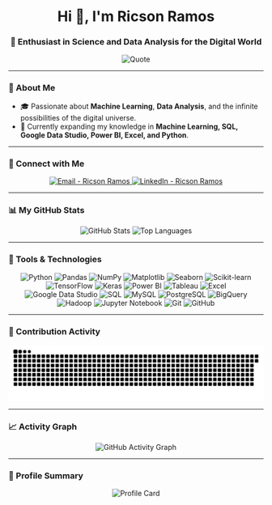 <h1 align="center">Hi 👋, I'm Ricson Ramos</h1>
<h3 align="center">🚀 Enthusiast in Science and Data Analysis for the Digital World</h3>

<p align="center">
  <img src="https://quotes-github-readme.vercel.app/api?type=horizontal&theme=dark" alt="Quote" />
</p>

---

### 🌟 About Me  
- 🎓 Passionate about **Machine Learning**, **Data Analysis**, and the infinite possibilities of the digital universe.  
- 🌱 Currently expanding my knowledge in **Machine Learning, SQL, Google Data Studio, Power BI, Excel, and Python**.  
---

### 🔗 Connect with Me  


<p align="center">
  <a href="mailto:ricsonramos@outlook.com" target="_blank">
    <img src="https://img.shields.io/badge/Email-D14836?style=for-the-badge&logo=gmail&logoColor=white&color=2C2C2C" alt="Email - Ricson Ramos" />
  </a>
  <a href="https://linkedin.com/in/ricsonramos" target="_blank">
    <img src="https://img.shields.io/badge/LinkedIn-0077B5?style=for-the-badge&logo=linkedin&logoColor=white&color=2C2C2C" alt="LinkedIn - Ricson Ramos" />
  </a>
</p>


---

### 📊 My GitHub Stats  
<div align="center">
  <img src="https://github-readme-stats.vercel.app/api?username=ricsonramos&show_icons=true&theme=dracula&hide_border=false" height="150" alt="GitHub Stats" />
  <img src="https://github-readme-stats.vercel.app/api/top-langs/?username=ricsonramos&layout=compact&theme=dracula&hide_border=false" height="150" alt="Top Languages" />
</div>

---

### 🧰 Tools & Technologies  

<p align="center">
    <img src="https://img.shields.io/badge/Python-3776AB?style=for-the-badge&logo=python&logoColor=white&color=2C2C2C" alt="Python">
    <img src="https://img.shields.io/badge/Pandas-150458?style=for-the-badge&logo=pandas&logoColor=white&color=2C2C2C" alt="Pandas">
    <img src="https://img.shields.io/badge/NumPy-013243?style=for-the-badge&logo=numpy&logoColor=white&color=2C2C2C" alt="NumPy">
    <img src="https://img.shields.io/badge/Matplotlib-4C78A8?style=for-the-badge&logo=plotly&logoColor=white&color=2C2C2C" alt="Matplotlib">
    <img src="https://img.shields.io/badge/Seaborn-5292CF?style=for-the-badge&logo=data:image/png;base64,iVBORw0KGgoAAAANSUhEUgAAAAUAAAAFCAQAAAC1vluUAAAAEElEQVR42mO8c+fcPwMDAwMDAB5uA9XtTSH4AAAAAElFTkSuQmCC&logoColor=white&color=2C2C2C" alt="Seaborn">
    <img src="https://img.shields.io/badge/Scikit--learn-F7931E?style=for-the-badge&logo=scikit-learn&logoColor=white&color=2C2C2C" alt="Scikit-learn">
    <img src="https://img.shields.io/badge/TensorFlow-FF6F00?style=for-the-badge&logo=tensorflow&logoColor=white&color=2C2C2C" alt="TensorFlow">
    <img src="https://img.shields.io/badge/Keras-D00000?style=for-the-badge&logo=keras&logoColor=white&color=2C2C2C" alt="Keras">
    <img src="https://img.shields.io/badge/PowerBI-F2C811?style=for-the-badge&logo=powerbi&logoColor=black&color=2C2C2C" alt="Power BI">
    <img src="https://img.shields.io/badge/Tableau-E97627?style=for-the-badge&logo=tableau&logoColor=white&color=2C2C2C" alt="Tableau">
    <img src="https://img.shields.io/badge/Excel-217346?style=for-the-badge&logo=microsoft-excel&logoColor=white&color=2C2C2C" alt="Excel">
    <img src="https://img.shields.io/badge/Google%20Data%20Studio-1A73E8?style=for-the-badge&logo=google-data-studio&logoColor=white&color=2C2C2C" alt="Google Data Studio">
    <img src="https://img.shields.io/badge/SQL-4479A1?style=for-the-badge&logo=postgresql&logoColor=white&color=2C2C2C" alt="SQL">
    <img src="https://img.shields.io/badge/MySQL-4479A1?style=for-the-badge&logo=mysql&logoColor=white&color=2C2C2C" alt="MySQL">
    <img src="https://img.shields.io/badge/PostgreSQL-336791?style=for-the-badge&logo=postgresql&logoColor=white&color=2C2C2C" alt="PostgreSQL">
    <img src="https://img.shields.io/badge/BigQuery-4285F4?style=for-the-badge&logo=google-cloud&logoColor=white&color=2C2C2C" alt="BigQuery">
    <img src="https://img.shields.io/badge/Hadoop-66CCFF?style=for-the-badge&logo=apache-hadoop&logoColor=white&color=2C2C2C" alt="Hadoop">
    <img src="https://img.shields.io/badge/Jupyter-F37626?style=for-the-badge&logo=jupyter&logoColor=white&color=2C2C2C" alt="Jupyter Notebook">
    <img src="https://img.shields.io/badge/Git-F05032?style=for-the-badge&logo=git&logoColor=white&color=2C2C2C" alt="Git">
    <img src="https://img.shields.io/badge/GitHub-181717?style=for-the-badge&logo=github&logoColor=white&color=2C2C2C" alt="GitHub">
</p>

---

### 🐍 Contribution Activity  
<p align="center">
  <picture>
    <source media="(prefers-color-scheme: dark)" srcset="https://github.com/RicsonRamos/ricsonramos/raw/output/github-contribution-grid-snake-dark.svg">
    <source media="(prefers-color-scheme: light)" srcset="https://github.com/RicsonRamos/ricsonramos/raw/output/github-contribution-grid-snake.svg">
    <img alt="Snake animation" src="https://github.com/RicsonRamos/ricsonramos/raw/output/github-contribution-grid-snake.svg">
  </picture>
</p>

---

### 📈 Activity Graph  
<p align="center">
  <img src="https://github-readme-activity-graph.vercel.app/graph?username=RicsonRamos&theme=dracula" alt="GitHub Activity Graph" />
</p>

---

### 📝 Profile Summary  
<p align="center">
  <img src="https://github-profile-summary-cards.vercel.app/api/cards/profile-details?username=RicsonRamos&theme=dracula" alt="Profile Card" />
</p>